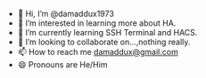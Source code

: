 - 👋 Hi, I’m @damaddux1973
- 👀 I’m interested in learning more about HA.
- 🌱 I’m currently learning SSH Terminal and HACS.
- 💞️ I’m looking to collaborate on...,nothing really.
- 📫 How to reach me damaddux@gmail.com
- 😄 Pronouns are He/Him

<!---
damaddux1973/damaddux1973 is a ✨ special ✨ repository because its `README.md` (this file) appears on your GitHub profile.
You can click the Preview link to take a look at your changes.
--->
